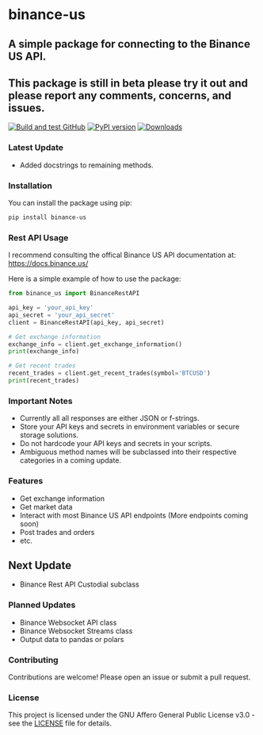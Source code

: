# binance-us 
## A simple package for connecting to the Binance US API.
## This package is still in beta please try it out and please report any comments, concerns, and issues.

[![Build and test GitHub](https://github.com/nikhilxsunder/binance_us/actions/workflows/main.yml/badge.svg)](https://github.com/nikhilxsunder/binance_us/actions)
[![PyPI version](https://img.shields.io/pypi/v/binance_us.svg)](https://pypi.org/project/binance_us/)
[![Downloads](https://img.shields.io/pypi/dm/binance_us.svg)](https://pypi.org/project/binance_us/)

### Latest Update

- Added docstrings to remaining methods.

### Installation

You can install the package using pip:

```sh
pip install binance-us
```

### Rest API Usage

I recommend consulting the offical Binance US API documentation at: 
https://docs.binance.us/

Here is a simple example of how to use the package:

```python
from binance_us import BinanceRestAPI

api_key = 'your_api_key'
api_secret = 'your_api_secret'
client = BinanceRestAPI(api_key, api_secret)

# Get exchange information
exchange_info = client.get_exchange_information()
print(exchange_info)

# Get recent trades
recent_trades = client.get_recent_trades(symbol='BTCUSD')
print(recent_trades)
```

### Important Notes

- Currently all all responses are either JSON or f-strings.
- Store your API keys and secrets in environment variables or secure storage solutions.
- Do not hardcode your API keys and secrets in your scripts.
- Ambiguous method names will be subclassed into their respective categories in a coming update.

### Features

- Get exchange information
- Get market data
- Interact with most Binance US API endpoints (More endpoints coming soon)
- Post trades and orders
- etc.

## Next Update 

- Binance Rest API Custodial subclass

### Planned Updates

- Binance Websocket API class
- Binance Websocket Streams class
- Output data to pandas or polars

### Contributing

Contributions are welcome! Please open an issue or submit a pull request.

### License

This project is licensed under the GNU Affero General Public License v3.0 - see the [LICENSE](LICENSE) file for details.
